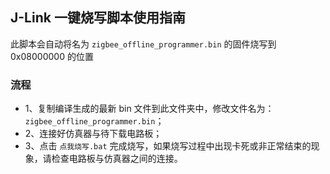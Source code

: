 ## J-Link 一键烧写脚本使用指南

此脚本会自动将名为 `zigbee_offline_programmer.bin` 的固件烧写到 0x08000000 的位置

### 流程

- 1、复制编译生成的最新 bin 文件到此文件夹中，修改文件名为：`zigbee_offline_programmer.bin`；
- 2、连接好仿真器与待下载电路板；
- 3、点击 `点我烧写.bat` 完成烧写，如果烧写过程中出现卡死或非正常结束的现象，请检查电路板与仿真器之间的连接。

